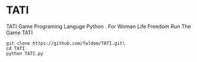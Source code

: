 # TATI
TATI Game Programing Languge Python . For Woman Life Freedom
Run The Game TATI
```
git clone https://github.com/fwldom/TATI.git\
cd TATI
python TATI.py
